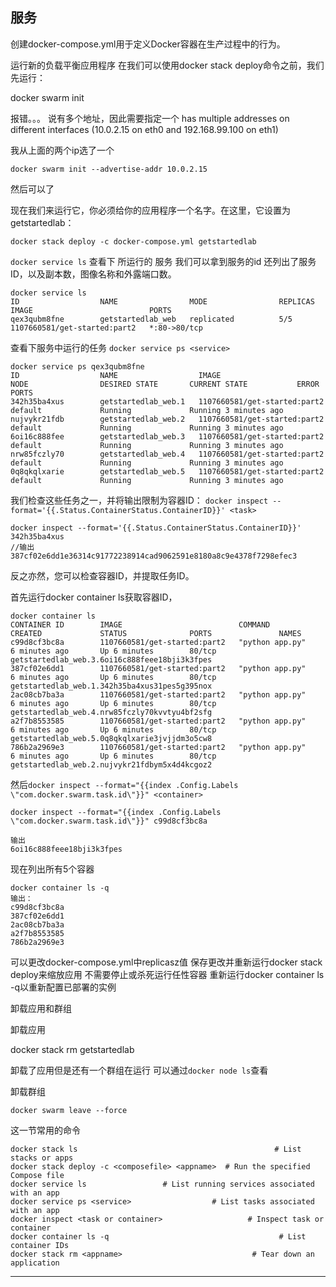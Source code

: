 
## 服务
创建docker-compose.yml用于定义Docker容器在生产过程中的行为。

运行新的负载平衡应用程序
在我们可以使用docker stack deploy命令之前，我们先运行：

docker swarm init

报错。。。
说有多个地址，因此需要指定一个
has multiple addresses on different interfaces (10.0.2.15 on eth0 and 192.168.99.100 on eth1)

我从上面的两个ip选了一个

```
docker swarm init --advertise-addr 10.0.2.15
```

然后可以了

现在我们来运行它，你必须给你的应用程序一个名字。在这里，它设置为 getstartedlab：
```
docker stack deploy -c docker-compose.yml getstartedlab
```
 `docker service ls` 查看下 所运行的 服务 我们可以拿到服务的id
还列出了服务ID，以及副本数，图像名称和外露端口数。


```
docker service ls
ID                  NAME                MODE                REPLICAS            IMAGE                          PORTS
qex3qubm8fne        getstartedlab_web   replicated          5/5                 1107660581/get-started:part2   *:80->80/tcp
```

查看下服务中运行的任务 `docker service ps <service>`

```
docker service ps qex3qubm8fne
ID                  NAME                  IMAGE                          NODE                DESIRED STATE       CURRENT STATE           ERROR               PORTS
342h35ba4xus        getstartedlab_web.1   1107660581/get-started:part2   default             Running             Running 3 minutes ago                       
nujvykr21fdb        getstartedlab_web.2   1107660581/get-started:part2   default             Running             Running 3 minutes ago                       
6oi16c888fee        getstartedlab_web.3   1107660581/get-started:part2   default             Running             Running 3 minutes ago                       
nrw85fczly70        getstartedlab_web.4   1107660581/get-started:part2   default             Running             Running 3 minutes ago                       
0q8qkqlxarie        getstartedlab_web.5   1107660581/get-started:part2   default             Running             Running 3 minutes ago  
```

我们检查这些任务之一，并将输出限制为容器ID：
`docker inspect --format='{{.Status.ContainerStatus.ContainerID}}' <task>`

```
docker inspect --format='{{.Status.ContainerStatus.ContainerID}}' 342h35ba4xus
//输出
387cf02e6dd1e36314c91772238914cad9062591e8180a8c9e4378f7298efec3
```
反之亦然，您可以检查容器ID，并提取任务ID。

首先运行docker container ls获取容器ID，
```
docker container ls
CONTAINER ID        IMAGE                          COMMAND             CREATED             STATUS              PORTS               NAMES
c99d8cf3bc8a        1107660581/get-started:part2   "python app.py"     6 minutes ago       Up 6 minutes        80/tcp              getstartedlab_web.3.6oi16c888feee18bji3k3fpes
387cf02e6dd1        1107660581/get-started:part2   "python app.py"     6 minutes ago       Up 6 minutes        80/tcp              getstartedlab_web.1.342h35ba4xus31pes5g395nox
2ac08cb7ba3a        1107660581/get-started:part2   "python app.py"     6 minutes ago       Up 6 minutes        80/tcp              getstartedlab_web.4.nrw85fczly70kvvtyu4bf2sfg
a2f7b8553585        1107660581/get-started:part2   "python app.py"     6 minutes ago       Up 6 minutes        80/tcp              getstartedlab_web.5.0q8qkqlxarie3jvjjdm3o5cw8
786b2a2969e3        1107660581/get-started:part2   "python app.py"     6 minutes ago       Up 6 minutes        80/tcp              getstartedlab_web.2.nujvykr21fdbym5x4d4kcgoz2
```

然后`docker inspect --format="{{index .Config.Labels \"com.docker.swarm.task.id\"}}" <container>`

```
docker inspect --format="{{index .Config.Labels \"com.docker.swarm.task.id\"}}" c99d8cf3bc8a

输出
6oi16c888feee18bji3k3fpes

```

现在列出所有5个容器
```
docker container ls -q
输出：
c99d8cf3bc8a
387cf02e6dd1
2ac08cb7ba3a
a2f7b8553585
786b2a2969e3

```

可以更改docker-compose.yml中replicasz值 
保存更改并重新运行docker stack deploy来缩放应用 不需要停止或杀死运行任性容器
重新运行docker container ls -q以重新配置已部署的实例

卸载应用和群组

卸载应用

docker stack rm getstartedlab

卸载了应用但是还有一个群组在运行
可以通过`docker node ls`查看

卸载群组
```
docker swarm leave --force
```

这一节常用的命令
```
docker stack ls                                            # List stacks or apps
docker stack deploy -c <composefile> <appname>  # Run the specified Compose file
docker service ls                 # List running services associated with an app
docker service ps <service>                  # List tasks associated with an app
docker inspect <task or container>                   # Inspect task or container
docker container ls -q                                      # List container IDs
docker stack rm <appname>                             # Tear down an application
```
---
